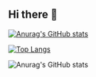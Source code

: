 ## Hi there 👋

<!--
**zccccc01/zccccc01** is a ✨ _special_ ✨ repository because its `README.md` (this file) appears on your GitHub profile.

Here are some ideas to get you started:

- 🔭 I’m currently working on ...
- 🌱 I’m currently learning ...
- 👯 I’m looking to collaborate on ...
- 🤔 I’m looking for help with ...
- 💬 Ask me about ...
- 📫 How to reach me: ...
- 😄 Pronouns: ...
- ⚡ Fun fact: ...
-->

[![Anurag's GitHub stats](https://github-readme-stats.vercel.app/api?username=zccccc01)](https://github.com/anuraghazra/github-readme-stats)

[![Top Langs](https://github-readme-stats.vercel.app/api/top-langs/?username=zccccc01)](https://github.com/anuraghazra/github-readme-stats)

![Anurag's GitHub stats](https://github-readme-stats.vercel.app/api?username=zccccc01&show_icons=true&theme=radical)
